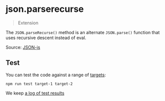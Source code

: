 # json.parserecurse

> Extension

The `JSON.parseRecurse()` method is an alternate `JSON.parse()` function that uses recursive descent instead of eval.

Source: [JSON-js](https://github.com/douglascrockford/JSON-js/blob/master/json_parse.js)

## Test

You can test the code against a range of [targets](https://github.com/nbqx/fakestk/blob/master/resources/versions.json):

    npm run test target-1 target-2

We keep [a log of test results](./test/results_log.md)
